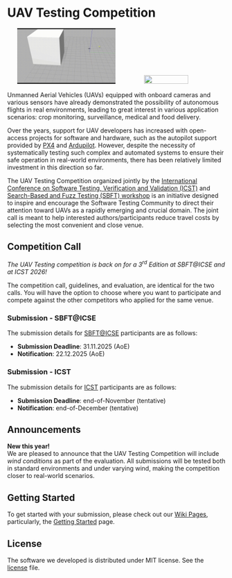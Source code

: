 # UAV Testing Competition

<p align="center">
  <img src="figures/uav1.gif" width="45%" height="45%"/>
  <img src="figures/uav2.gif" width="45%" height="45%"/>
</p>

Unmanned Aerial Vehicles (UAVs) equipped with onboard cameras and various sensors have already demonstrated the possibility of autonomous flights in real environments, leading to great interest in various application scenarios: crop monitoring, surveillance, medical and food delivery.

Over the years, support for UAV developers has increased with open-access projects for software and hardware, such as the autopilot support provided by [PX4](https://github.com/PX4/PX4-Autopilot) and [Ardupilot](https://github.com/ArduPilot/ardupilot).
However, despite the necessity of systematically testing such complex and automated systems to ensure their safe operation in real-world environments, there has been relatively limited investment in this direction so far.

The UAV Testing Competition organized jointly by the [International Conference on Software Testing, Verification and Validation (ICST)](https://conf.researchr.org/home/icst-2026) and [Search-Based and Fuzz Testing (SBFT) workshop](https://search-based-and-fuzz-testing.github.io/sbft26/) is an initiative designed to inspire and encourage the Software Testing Community to direct their attention toward UAVs as a rapidly emerging and crucial domain. The joint call is meant to help interested authors/participants reduce travel costs by selecting the most convenient and close venue.
  
## Competition Call

*The UAV Testing competition is back on for a 3<sup>rd</sup> Edition at SBFT@ICSE and at ICST 2026!*

The competition call, guidelines, and evaluation, are identical for the two calls.
You will have the option to choose where you want to participate and compete against the other competitors who applied for the same venue.

### Submission - SBFT@ICSE

The submission details for [SBFT@ICSE](https://search-based-and-fuzz-testing.github.io/sbft26/) participants are as follows:
- **Submission Deadline**: 31.11.2025 (AoE)
- **Notification**: 22.12.2025 (AoE)

### Submission - ICST

The submission details for [ICST](https://conf.researchr.org/home/icst-2026) participants are as follows:
- **Submission Deadline**: end-of-November (tentative)
- **Notification**: end-of-December (tentative)

## Announcements

**New this year!**  
We are pleased to announce that the UAV Testing Competition will include *wind conditions* as part of the evaluation.
All submissions will be tested both in standard environments and under varying wind, making the competition closer to real-world scenarios.

<!-- _Want to test out the new wind feature?_ -->
<!-- We have included **two new case studies**, namely [Mission 4](./snippets/case_studies/mission4.yaml) and [Mission 5](./snippets/case_studies/mission5.yaml), which specifically incorporates wind conditions. -->

## Getting Started

To get started with your submission, please check out our [Wiki Pages](https://github.com/skhatiri/UAV-Testing-Competition/wiki/Home), particularly, the [Getting Started](https://github.com/skhatiri/UAV-Testing-Competition/wiki/Getting-Started) page.



## License

The software we developed is distributed under MIT license. See the [license](./LICENSE.md) file.

